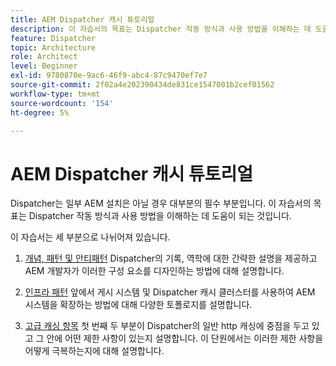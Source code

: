 ```yaml
---
title: AEM Dispatcher 캐시 튜토리얼
description: 이 자습서의 목표는 Dispatcher 작동 방식과 사용 방법을 이해하는 데 도움이 되는 것입니다.
feature: Dispatcher
topic: Architecture
role: Architect
level: Beginner
exl-id: 9780870e-9ac6-46f9-abc4-87c9470ef7e7
source-git-commit: 2f02a4e202390434de831ce1547001b2cef01562
workflow-type: tm+mt
source-wordcount: '154'
ht-degree: 5%

---
```


# AEM Dispatcher 캐시 튜토리얼

Dispatcher는 일부 AEM 설치은 아닐 경우 대부분의 필수 부분입니다. 이 자습서의 목표는 Dispatcher 작동 방식과 사용 방법을 이해하는 데 도움이 되는 것입니다.

이 자습서는 세 부분으로 나뉘어져 있습니다.

1. [개념, 패턴 및 안티패턴](chapter-1.md)
Dispatcher의 기록, 역학에 대한 간략한 설명을 제공하고 AEM 개발자가 이러한 구성 요소를 디자인하는 방법에 대해 설명합니다.

1. [인프라 패턴](chapter-2.md)
앞에서 게시 시스템 및 Dispatcher 캐시 클러스터를 사용하여 AEM 시스템을 확장하는 방법에 대해 다양한 토폴로지를 설명합니다.

1. [고급 캐싱 항목](chapter-3.md)
첫 번째 두 부분이 Dispatcher의 일반 http 캐싱에 중점을 두고 있고 그 안에 어떤 제한 사항이 있는지 설명합니다. 이 단원에서는 이러한 제한 사항을 어떻게 극복하는지에 대해 설명합니다.
